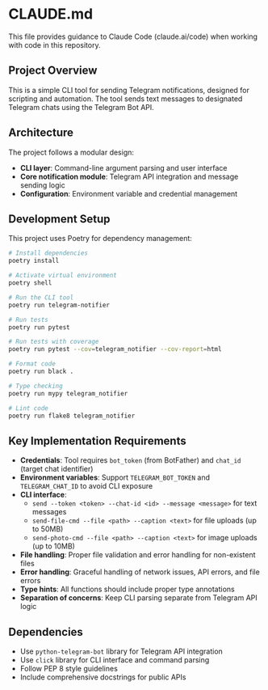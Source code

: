 # CLAUDE.md

This file provides guidance to Claude Code (claude.ai/code) when working with code in this repository.

## Project Overview

This is a simple CLI tool for sending Telegram notifications, designed for scripting and automation. The tool sends text messages to designated Telegram chats using the Telegram Bot API.

## Architecture

The project follows a modular design:
- **CLI layer**: Command-line argument parsing and user interface
- **Core notification module**: Telegram API integration and message sending logic
- **Configuration**: Environment variable and credential management

## Development Setup

This project uses Poetry for dependency management:

```bash
# Install dependencies
poetry install

# Activate virtual environment
poetry shell

# Run the CLI tool
poetry run telegram-notifier

# Run tests
poetry run pytest

# Run tests with coverage
poetry run pytest --cov=telegram_notifier --cov-report=html

# Format code
poetry run black .

# Type checking
poetry run mypy telegram_notifier

# Lint code
poetry run flake8 telegram_notifier
```

## Key Implementation Requirements

- **Credentials**: Tool requires `bot_token` (from BotFather) and `chat_id` (target chat identifier)
- **Environment variables**: Support `TELEGRAM_BOT_TOKEN` and `TELEGRAM_CHAT_ID` to avoid CLI exposure
- **CLI interface**: 
  - `send --token <token> --chat-id <id> --message <message>` for text messages
  - `send-file-cmd --file <path> --caption <text>` for file uploads (up to 50MB)
  - `send-photo-cmd --file <path> --caption <text>` for image uploads (up to 10MB)
- **File handling**: Proper file validation and error handling for non-existent files
- **Error handling**: Graceful handling of network issues, API errors, and file errors
- **Type hints**: All functions should include proper type annotations
- **Separation of concerns**: Keep CLI parsing separate from Telegram API logic

## Dependencies

- Use `python-telegram-bot` library for Telegram API integration
- Use `click` library for CLI interface and command parsing
- Follow PEP 8 style guidelines
- Include comprehensive docstrings for public APIs